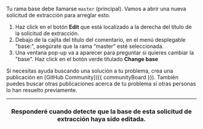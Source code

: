Tu rama base debe llamarse `master` (principal). Vamos a abrir una nueva solicitud de extracción para arreglar esto.

1. Haz click en el botón **Edit** que está localizado a la derecha del título de la solicitud de extracción.
1. Debajo de la cajita del título del comentario, en el menú desplegable "base:", asegúrate que la rama “master” esté seleccionada.
1. Una ventana pop-up va a aparecer para preguntar si quieres cambiar la "base". Haz click en el botón verde titulado **Change base**

Si necesitas ayuda buscando una solución a tu problema, crea una publicación en [GitHub Community]({{ communityBoard }}). También puedes buscar otras publicaciones acerca de tu problema si otras personas lo han resuelto previamente.

<hr>
<h3 align="center">Responderé cuando detecte que la base de esta solicitud de extracción haya sido editada.</h3>
